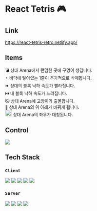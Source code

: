 # React Tetris 🎮

## Link
https://react-tetris-retro.netlify.app/

## Items
💣    상대 Arena에서 랜덤한 곳에 구멍이 생깁니다.  
⭐    바닥에 닿아있는 1줄이 추가적으로 삭제됩니다.  
⏩    상대의 블록 낙하 속도가 빨라집니다.  
⏮️    내 블록 낙하 속도가 느려집니다.  
🐱    상대 Arena에 고양이가 출몰합니다.  
🔄    상대 Arena의 위 아래가 바뀌게 됩니다.  
<img width="22" height="20" src="https://user-images.githubusercontent.com/38288479/148589234-e40a3e50-9b62-4347-9f00-850c0dbd4b2e.png" />  상대 Arena의 좌우가 대칭됩니다.  

## Control
<img src="https://user-images.githubusercontent.com/38288479/148589684-56e439c1-51b0-4eb4-bd50-f2c0679dfef5.png" />

## Tech Stack

### `Client`  
<img src="https://img.shields.io/badge/React-20232A?style=for-the-badge&logo=react&logoColor=61DAFB" />&nbsp;<img src="https://img.shields.io/badge/React_Router-CA4245?style=for-the-badge&logo=react-router&logoColor=white" />&nbsp;<img src="https://img.shields.io/badge/styled--components-DB7093?style=for-the-badge&logo=styled-components&logoColor=white" />&nbsp;<img src="https://img.shields.io/badge/Webpack-8DD6F9?style=for-the-badge&logo=Webpack&logoColor=white" />&nbsp;<img src="https://img.shields.io/badge/Netlify-00C7B7?style=for-the-badge&logo=netlify&logoColor=white" />

### `Server`  
<img src="https://img.shields.io/badge/Express.js-000000?style=for-the-badge&logo=express&logoColor=white" />&nbsp;<img src="https://img.shields.io/badge/MySQL-005C84?style=for-the-badge&logo=mysql&logoColor=white" />&nbsp;<img src="https://img.shields.io/badge/Socket.io-010101?&style=for-the-badge&logo=Socket.io&logoColor=white" />&nbsp;<img src="https://img.shields.io/badge/Heroku-430098?style=for-the-badge&logo=heroku&logoColor=white" />
